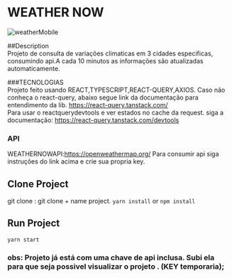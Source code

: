 # WEATHER NOW 
![weatherMobile](https://user-images.githubusercontent.com/52139246/170554626-cc6bf092-5642-4572-9ca5-90b494bcb0ec.png)



##Description<br/>
Projeto de consulta de variações climaticas em 3 cidades especificas,
consumindo api.A cada 10 minutos as informações são atualizadas automaticamente.

###TECNOLOGIAS<br/>
Projeto feito usando REACT,TYPESCRIPT,REACT-QUERY,AXIOS.
Caso não conheça o react-query, abaixo segue link da documentação para entendimento da lib.
https://react-query.tanstack.com/<br/>
Para usar o reactquerydevtools e ver estados no cache da request. siga a documentação:
https://react-query.tanstack.com/devtools

### API<br>
WEATHERNOWAPI:https://openweathermap.org/
Para consumir api siga instruções do link acima e crie sua propria key.
## Clone Project<br/>
git clone : git clone + name project.
`yarn install` or `npm install`
## Run Project
 `yarn start`
 
### obs: Projeto já está com uma chave de api inclusa. Subi ela para que seja possivel visualizar o projeto . (KEY temporaria);
